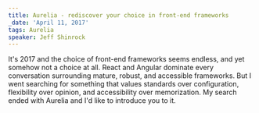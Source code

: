 ```yaml
---
title: Aurelia - rediscover your choice in front-end frameworks
_date: 'April 11, 2017'
tags: Aurelia
speaker: Jeff Shinrock
---
```


It's 2017 and the choice of front-end frameworks seems endless, and yet somehow
not a choice at all. React and Angular dominate every conversation surrounding
mature, robust, and accessible frameworks. But I went searching for something
that values standards over configuration, flexibility over opinion, and
accessibility over memorization. My search ended with Aurelia and I'd like to
introduce you to it.
